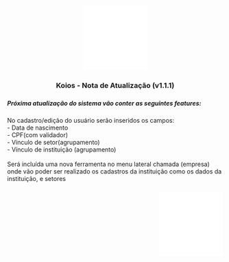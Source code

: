 <div align="center">
  <img height="150" src="https://github.com/KnowBI-Business-Intelligence/KnowbiDash-FrontEnd/blob/master/src/assets/images/Logo_principal_vertical_negativo.png?raw=true"  />
</div>

###

<h3 align="center">Koios - Nota de Atualização (v1.1.1)</h3>

###

<h5 align="left">Próxima atualização do sistema vão conter as seguintes features:</h5>

###

<p align="left">No cadastro/edição do usuário serão inseridos os campos:<br>- Data de nascimento <br>- CPF(com validador)<br>- Vínculo de setor(agrupamento)<br>- Vínculo de instituição (agrupamento)<br><br>Será incluída uma nova ferramenta no menu lateral chamada (empresa) onde vão poder ser realizado os cadastros da instituição como os dados da instituição, e setores</p>

###

<div align="right">
  <img height="150" src="https://github.com/KnowBI-Business-Intelligence/KnowbiDash-FrontEnd/blob/master/src/assets/images/Assinatura_negativa_vertical.png?raw=true"  />
</div>

###
